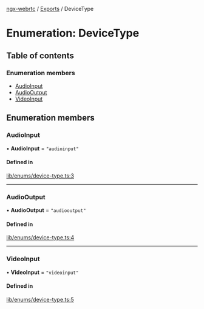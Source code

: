 [ngx-webrtc](https://github.com/lotterfriends/ngx-webrtc/tree/main/libs/ngx-webrtc/docs/README.md) / [Exports](https://github.com/lotterfriends/ngx-webrtc/tree/main/libs/ngx-webrtc/docs/modules.md) / DeviceType

# Enumeration: DeviceType

## Table of contents

### Enumeration members

- [AudioInput](https://github.com/lotterfriends/ngx-webrtc/tree/main/libs/ngx-webrtc/docs/enums/DeviceType.md#audioinput)
- [AudioOutput](https://github.com/lotterfriends/ngx-webrtc/tree/main/libs/ngx-webrtc/docs/enums/DeviceType.md#audiooutput)
- [VideoInput](https://github.com/lotterfriends/ngx-webrtc/tree/main/libs/ngx-webrtc/docs/enums/DeviceType.md#videoinput)

## Enumeration members

### AudioInput

• **AudioInput** = `"audioinput"`

#### Defined in

[lib/enums/device-type.ts:3](https://github.com/lotterfriends/video-chat/blob/c0a07ad/libs/ngx-webrtc/src/lib/enums/device-type.ts#L3)

___

### AudioOutput

• **AudioOutput** = `"audiooutput"`

#### Defined in

[lib/enums/device-type.ts:4](https://github.com/lotterfriends/video-chat/blob/c0a07ad/libs/ngx-webrtc/src/lib/enums/device-type.ts#L4)

___

### VideoInput

• **VideoInput** = `"videoinput"`

#### Defined in

[lib/enums/device-type.ts:5](https://github.com/lotterfriends/video-chat/blob/c0a07ad/libs/ngx-webrtc/src/lib/enums/device-type.ts#L5)
